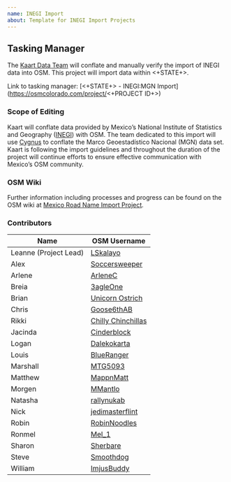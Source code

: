 ```yaml
---
name: INEGI Import
about: Template for INEGI Import Projects
---
```


## Tasking Manager
The [Kaart Data Team](https://wiki.openstreetmap.org/wiki/Kaart#Kaart_Data_Team) will conflate and manually verify the import of INEGI data into OSM. This project will import data within <+STATE+>.

Link to tasking manager: [<+STATE+> - INEGI:MGN Import](https://osmcolorado.com/project/<+PROJECT ID+>)

### Scope of Editing
Kaart will conflate data provided by Mexico’s National Institute of Statistics and Geography ([INEGI](https://wiki.openstreetmap.org/wiki/INEGI)) with OSM. The team dedicated to this import will use [Cygnus](http://cygnus.improve-osm.org/) to conflate the Marco Geoestadístico Nacional (MGN) data set.
Kaart is following the import guidelines and throughout the duration of the project will continue efforts to ensure effective communication with Mexico’s OSM community.

### OSM Wiki
Further information including processes and progress can be found on the OSM wiki at [Mexico Road Name Import Project](https://wiki.openstreetmap.org/wiki/Mexico_Road_Name_Import_Project).

### Contributors
| Name                  | OSM Username                                                                  |
|-----------------------|-------------------------------------------------------------------------------|
| Leanne (Project Lead) | [LSkalayo](https://www.openstreetmap.org/user/LSkalayo)                       |
| Alex                  | [Soccersweeper](https://www.openstreetmap.org/user/Soccersweeper)             |
| Arlene                | [ArleneC](https://www.openstreetmap.org/user/ArleneC)                         |
| Breia                 | [3agleOne](https://www.openstreetmap.org/user/3agleOne)                       |
| Brian                 | [Unicorn Ostrich](https://www.openstreetmap.org/user/Unicorn%20Ostrich)       |
| Chris                 | [Goose6thAB](https://www.openstreetmap.org/user/Goose6thAB)                   |
| Rikki                 | [Chilly Chinchillas](https://www.openstreetmap.org/user/Chilly%20Chinchillas) |
| Jacinda               | [Cinderblock](https://www.openstreetmap.org/user/Cinderblock)                 |
| Logan                 | [Dalekokarta](https://www.openstreetmap.org/user/Dalekokarta)                 |
| Louis                 | [BlueRanger](https://www.openstreetmap.org/user/BlueRanger)                   |
| Marshall              | [MTG5093](https://www.openstreetmap.org/user/MTG5093)                         |
| Matthew               | [MappnMatt](https://www.openstreetmap.org/user/MappnMatt)                     |
| Morgen                | [MMantlo](https://www.openstreetmap.org/user/MMantlo)                         |
| Natasha               | [rallynukab](https://www.openstreetmap.org/user/rallynukab)                   |
| Nick                  | [jedimasterflint](https://www.openstreetmap.org/user/jedimasterflint)         |
| Robin                 | [RobinNoodles](https://www.openstreetmap.org/user/RobinNoodles)               |
| Ronmel                | [Mel_1](https://www.openstreetmap.org/user/Mel_1)                             |
| Sharon                | [Sherbare](https://www.openstreetmap.org/user/Sherbare)                       |
| Steve                 | [Smoothdog](https://www.openstreetmap.org/user/Smoothdog)                     |
| William               | [ImjusBuddy](https://www.openstreetmap.org/user/ImjusBuddy)                   |
